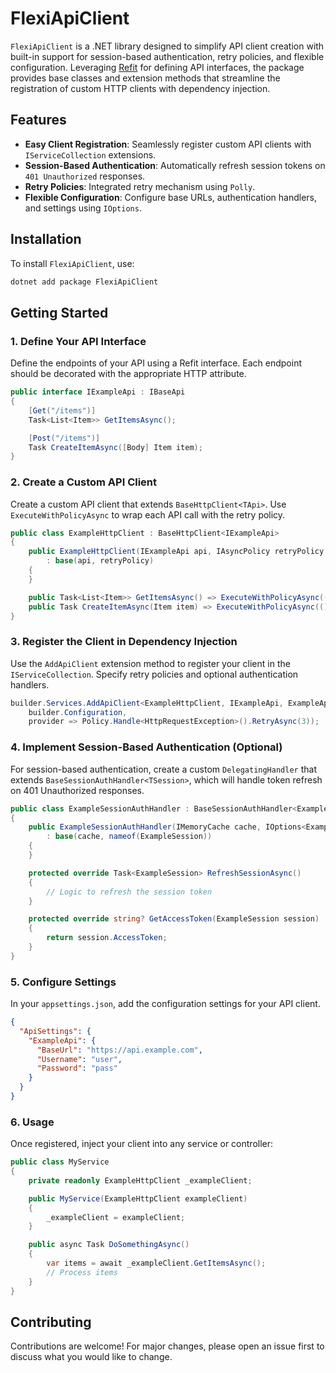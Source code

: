 # FlexiApiClient

`FlexiApiClient` is a .NET library designed to simplify API client creation with built-in support for session-based authentication, retry policies, and flexible configuration. Leveraging [Refit](https://github.com/reactiveui/refit) for defining API interfaces, the package provides base classes and extension methods that streamline the registration of custom HTTP clients with dependency injection.

## Features

- **Easy Client Registration**: Seamlessly register custom API clients with `IServiceCollection` extensions.
- **Session-Based Authentication**: Automatically refresh session tokens on `401 Unauthorized` responses.
- **Retry Policies**: Integrated retry mechanism using `Polly`.
- **Flexible Configuration**: Configure base URLs, authentication handlers, and settings using `IOptions`.

## Installation

To install `FlexiApiClient`, use:

```bash
dotnet add package FlexiApiClient
```

## Getting Started

### 1. Define Your API Interface
Define the endpoints of your API using a Refit interface. Each endpoint should be decorated with the appropriate HTTP attribute.

```csharp
public interface IExampleApi : IBaseApi
{
    [Get("/items")]
    Task<List<Item>> GetItemsAsync();

    [Post("/items")]
    Task CreateItemAsync([Body] Item item);
}
```

### 2. Create a Custom API Client
Create a custom API client that extends `BaseHttpClient<TApi>`. Use `ExecuteWithPolicyAsync` to wrap each API call with the retry policy.
```csharp
public class ExampleHttpClient : BaseHttpClient<IExampleApi>
{
    public ExampleHttpClient(IExampleApi api, IAsyncPolicy retryPolicy = null)
        : base(api, retryPolicy)
    {
    }

    public Task<List<Item>> GetItemsAsync() => ExecuteWithPolicyAsync(() => Api.GetItemsAsync());
    public Task CreateItemAsync(Item item) => ExecuteWithPolicyAsync(() => Api.CreateItemAsync(item));
}
```

### 3. Register the Client in Dependency Injection
Use the `AddApiClient` extension method to register your client in the `IServiceCollection`. Specify retry policies and optional authentication handlers.
```csharp
builder.Services.AddApiClient<ExampleHttpClient, IExampleApi, ExampleApiSettings>(
    builder.Configuration,
    provider => Policy.Handle<HttpRequestException>().RetryAsync(3));
```

### 4. Implement Session-Based Authentication (Optional)
For session-based authentication, create a custom `DelegatingHandler` that extends `BaseSessionAuthHandler<TSession>`, which will handle token refresh on 401 Unauthorized responses.
```csharp
public class ExampleSessionAuthHandler : BaseSessionAuthHandler<ExampleSession>
{
    public ExampleSessionAuthHandler(IMemoryCache cache, IOptions<ExampleApiSettings> settings) 
        : base(cache, nameof(ExampleSession))
    {
    }

    protected override Task<ExampleSession> RefreshSessionAsync()
    {
        // Logic to refresh the session token
    }

    protected override string? GetAccessToken(ExampleSession session)
    {
        return session.AccessToken;
    }
}
```

### 5. Configure Settings
In your `appsettings.json`, add the configuration settings for your API client.
```json
{
  "ApiSettings": {
    "ExampleApi": {
      "BaseUrl": "https://api.example.com",
      "Username": "user",
      "Password": "pass"
    }
  }
}
```

### 6. Usage
Once registered, inject your client into any service or controller:
```csharp
public class MyService
{
    private readonly ExampleHttpClient _exampleClient;

    public MyService(ExampleHttpClient exampleClient)
    {
        _exampleClient = exampleClient;
    }

    public async Task DoSomethingAsync()
    {
        var items = await _exampleClient.GetItemsAsync();
        // Process items
    }
}
```

## Contributing
Contributions are welcome! For major changes, please open an issue first to discuss what you would like to change.
